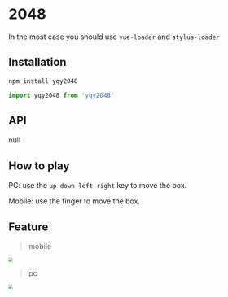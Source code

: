 # 2048
In the most case you should use `vue-loader` and `stylus-loader`
## Installation
```
npm install yqy2048
```

```javascript
import yqy2048 from 'yqy2048'
```

## API

null

## How to play

PC: use the `up down left right` key to move the box.

Mobile: use the finger to move the box.

## Feature

> mobile

<img src="https://raw.githubusercontent.com/YinQY/2048/master/src/assets/images/2048-mobile.jpg" style="zoom:50%;" >

> pc

<img src="https://raw.githubusercontent.com/YinQY/2048/master/src/assets/images/2048-pc.png" style="zoom:50%;" >